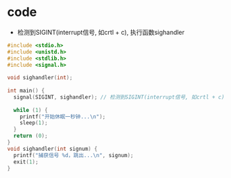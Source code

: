 # code 

- 检测到SIGINT(interrupt信号, 如crtl + c), 执行函数sighandler

```c++
#include <stdio.h>  
#include <unistd.h>  
#include <stdlib.h>  
#include <signal.h>  
  
void sighandler(int);  
  
int main() {  
  signal(SIGINT, sighandler); // 检测到SIGINT(interrupt信号, 如crtl + c)  
  
  while (1) {  
    printf("开始休眠一秒钟...\n");  
    sleep(1);  
  }  
  return (0);  
}  
void sighandler(int signum) {  
  printf("捕获信号 %d，跳出...\n", signum);  
  exit(1);  
}
```